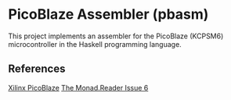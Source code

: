 # PicoBlaze Assembler (pbasm)

This project implements an assembler for the PicoBlaze (KCPSM6) microcontroller in the Haskell programming language.

## References

[Xilinx PicoBlaze](http://www.xilinx.com/products/intellectual-property/picoblaze.htm)
[The Monad.Reader Issue 6](http://www.haskell.org/wikiupload/1/14/TMR-Issue6.pdf)
